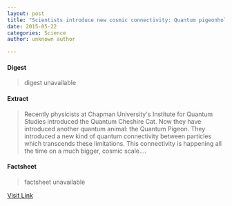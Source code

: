 ```yaml
---
layout: post
title: "Scientists introduce new cosmic connectivity: Quantum pigeonhole paradox"
date: 2015-05-22
categories: Science
author: unknown author

---
```



#### Digest
>digest unavailable

#### Extract
>Recently physicists at Chapman University's Institute for Quantum Studies introduced the Quantum Cheshire Cat. Now they have introduced another quantum animal: the Quantum Pigeon. They introduced a new kind of quantum connectivity between particles which transcends these limitations. This connectivity is happening all the time on a much bigger, cosmic scale....

#### Factsheet
>factsheet unavailable

[Visit Link](http://feeds.sciencedaily.com/~r/sciencedaily/~3/GP0Lmh3_jAU/140805132526.htm)


